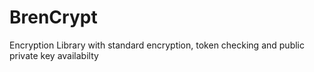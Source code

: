 BrenCrypt
=========

Encryption Library with standard encryption, token checking and public private key availabilty
